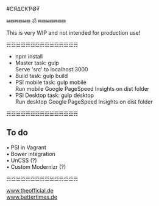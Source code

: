 #ϾЯ∆ϾКƤØ₮

☱☲☴☲☱☲ ॐ ☴☲☱☲☴☲☲

This is very WIP and not intended for production use!

☴☲☱☲☴☲☲☴☲☱☲☴☲☲☴

* npm install
* Master task: gulp  
    Serve 'src' to localhost:3000
* Build task: gulp build  
* PSI mobile task: gulp mobile  
    Run mobile Google PageSpeed Insights on dist folder
* PSI Desktop task: gulp desktop  
    Run desktop Google PageSpeed Insights on dist folder

☴☲☱☲☴☲☲☴☲☱☲☴☲☲☴

## To do

• PSI in Vagrant  
• Bower integration  
• UnCSS (?)  
• Custom Modernizr (?)

☴☲☱☲☴☲☲☴☲☱☲☴☲☲☴

www.theofficial.de  
www.bettertimes.de

